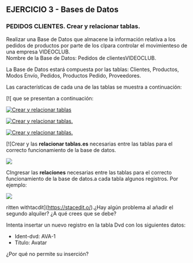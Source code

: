## EJERCICIO 3 - Bases de Datos

### PEDIDOS CLIENTES. Crear y relacionar tablas.

Realizar una Base de Datos que almacene la información relativa a los pedidos de productos por parte de los clpara controlar el movimienteso de una empresa VIDEOCLUB.  
Nombre de la Base de Datos: Pedidos de clientesVIDEOCLUB.

La Base de Datos estará compuesta por las tablas: Clientes, Productos, Modos Envío, Pedidos, Productos Pedido, Proveedores.

Las características de cada una de las tablas se muestra a continuación:

[![ que se presentan a continuación:

[![Crear y relacionar tablas](https://pruebas.teformas.com/wp-content/uploads/2012/12/116.jpg)](http://pruebas.teformas.com/wp-content/uploads/2012/12/116.jpg)

  
  
  
[![Crear y relacionar tablas.](https://pruebas.teformas.com/wp-content/uploads/2012/12/127.jpg)](http://pruebas.teformas.com/wp-content/uploads/2012/12/127.jpg)

  
  

[![Crear y relacionar tablas.](https://pruebas.teformas.com/wp-content/uploads/2012/12/138.jpg)](http://pruebas.teformas.com/wp-content/uploads/2012/12/138.jpg)

[![Crear y las **relacionar tablas.es** necesarias entre las tablas para el correcto funcionamiento de la base de datos.

[![](https://pruebas.teformas.com/wp-content/uploads/2012/12/149.jpg)](http://pruebas.teformas.com/wp-content/uploads/2012/12/149.jpg)

CIngresar las **relaciones** necesarias entre las tablas para el correcto funcionamiento de la base de datos.a cada tabla algunos registros. Por ejemplo:

[![](https://pruebas.teformas.com/wp-content/uploads/2012/12/150.jpg)](http://pruebas.teformas.com/wp-content/uploads/2012/12/150.jpg)

 ritten withtacdit](https://stacedit.o/).¿Hay algún problema al añadir el segundo alquiler? ¿A qué crees que se debe?

Intenta insertar un nuevo registro en la tabla Dvd con los siguientes datos:

-   Ident-dvd: AVA-1
-   Título: Avatar

¿Por qué no permite su inserción?
<!--stackedit_data:
eyJoaXN0b3J5IjpbMTg2ODA0ODg0NywxMDczOTQ0MjYxXX0=
-->